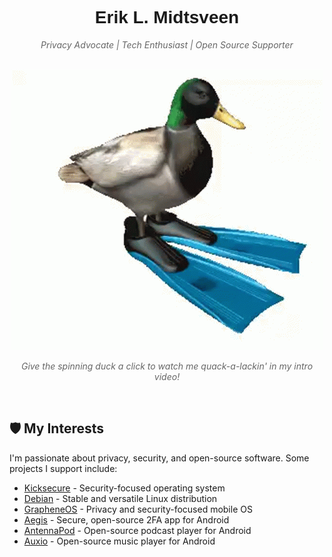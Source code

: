<div align="center">
  <h1 style="border-bottom: none; font-family: 'Arial', sans-serif;">Erik L. Midtsveen</h1>
  <p style="font-style: italic; color: #666;">Privacy Advocate | Tech Enthusiast | Open Source Supporter</p>
</div>

<br>

<div align="center">
  <a href="https://www.youtube.com/watch?v=lknzALc0NeA">
    <img src="duck.gif" alt="Spinning Duck GIF" />
  </a>
  <p style="font-style: italic; color: #666;">Give the spinning duck a click to watch me quack-a-lackin' in my intro video!</p>
</div>

<br>

## 🛡️ My Interests

I'm passionate about privacy, security, and open-source software. Some projects I support include:

- [Kicksecure](https://www.kicksecure.com/) - Security-focused operating system
- [Debian](https://www.debian.org/) - Stable and versatile Linux distribution
- [GrapheneOS](https://grapheneos.org/) - Privacy and security-focused mobile OS
- [Aegis](https://getaegis.app/) - Secure, open-source 2FA app for Android
- [AntennaPod](https://antennapod.org/) - Open-source podcast player for Android
- [Auxio](https://github.com/OxygenCobalt/Auxio) - Open-source music player for Android
